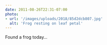 ```yaml
---
date: 2011-08-26T22:31-07:00
photo:
- url: '/images/uploads/2018/85d2dcb807.jpg'
  alt: 'Frog resting on leaf petal'
---
```

Found a frog today…

